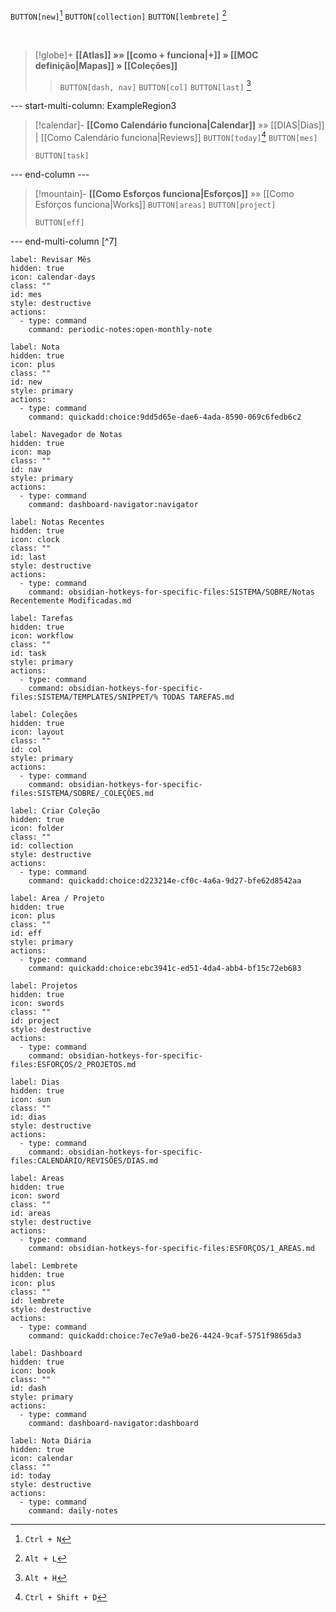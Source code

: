 


`BUTTON[new]`[^1]  `BUTTON[collection]`    `BUTTON[lembrete]`  [^2]



<br>

> [!globe]+ **[[Atlas]] »» [[como + funciona|+]] » [[MOC definição|Mapas]] » [[Coleções]]** 
>  >  `BUTTON[dash, nav]`   `BUTTON[col]`  `BUTTON[last]` [^3]

--- start-multi-column: ExampleRegion3

> [!calendar]- **[[Como Calendário funciona|Calendar]]**  »» [[DIAS|Dias]] | [[Como Calendário funciona|Reviews]] 
> `BUTTON[today]`[^4]  `BUTTON[mes]` 
>  
>  `BUTTON[task]`    

\--- end-column ---

> [!mountain]- **[[Como Esforços funciona|Esforços]]**  »» [[Como Esforços funciona|Works]] 
> `BUTTON[areas]`  `BUTTON[project]`  
> 
>  `BUTTON[eff]`

--- end-multi-column
[^7]


```meta-bind-button
label: Revisar Mês
hidden: true
icon: calendar-days
class: ""
id: mes
style: destructive
actions:
  - type: command
    command: periodic-notes:open-monthly-note
```

```meta-bind-button
label: Nota
hidden: true
icon: plus
class: ""
id: new
style: primary
actions:
  - type: command
    command: quickadd:choice:9dd5d65e-dae6-4ada-8590-069c6fedb6c2
```
```meta-bind-button
label: Navegador de Notas
hidden: true
icon: map
class: ""
id: nav
style: primary
actions:
  - type: command
    command: dashboard-navigator:navigator
```


```meta-bind-button
label: Notas Recentes
hidden: true
icon: clock
class: ""
id: last
style: destructive
actions:
  - type: command
    command: obsidian-hotkeys-for-specific-files:SISTEMA/SOBRE/Notas Recentemente Modificadas.md
```


```meta-bind-button
label: Tarefas
hidden: true
icon: workflow
class: ""
id: task
style: primary
actions:
  - type: command
    command: obsidian-hotkeys-for-specific-files:SISTEMA/TEMPLATES/SNIPPET/% TODAS TAREFAS.md
```


```meta-bind-button
label: Coleções 
hidden: true
icon: layout
class: ""
id: col
style: primary
actions:
  - type: command
    command: obsidian-hotkeys-for-specific-files:SISTEMA/SOBRE/_COLEÇÕES.md
```

```meta-bind-button
label: Criar Coleção
hidden: true
icon: folder
class: ""
id: collection
style: destructive
actions:
  - type: command
    command: quickadd:choice:d223214e-cf0c-4a6a-9d27-bfe62d8542aa
```

```meta-bind-button
label: Area / Projeto
hidden: true
icon: plus
class: ""
id: eff
style: primary
actions:
  - type: command
    command: quickadd:choice:ebc3941c-ed51-4da4-abb4-bf15c72eb683
```


```meta-bind-button
label: Projetos
hidden: true
icon: swords
class: ""
id: project
style: destructive
actions:
  - type: command
    command: obsidian-hotkeys-for-specific-files:ESFORÇOS/2_PROJETOS.md
```


```meta-bind-button
label: Dias
hidden: true
icon: sun
class: ""
id: dias
style: destructive
actions:
  - type: command
    command: obsidian-hotkeys-for-specific-files:CALENDÁRIO/REVISÕES/DIAS.md
```


```meta-bind-button
label: Areas
hidden: true
icon: sword
class: ""
id: areas
style: destructive
actions:
  - type: command
    command: obsidian-hotkeys-for-specific-files:ESFORÇOS/1_AREAS.md
```


```meta-bind-button
label: Lembrete
hidden: true
icon: plus
class: ""
id: lembrete
style: destructive
actions:
  - type: command
    command: quickadd:choice:7ec7e9a0-be26-4424-9caf-5751f9865da3
```

```meta-bind-button
label: Dashboard
hidden: true
icon: book 
class: ""
id: dash
style: primary
actions:
  - type: command
    command: dashboard-navigator:dashboard
```

```meta-bind-button
label: Nota Diária
hidden: true
icon: calendar
class: ""
id: today
style: destructive
actions:
  - type: command
    command: daily-notes
```

[^1]: `Ctrl + N`

[^2]: `Alt + L`

[^3]: `Alt + H`

[^4]: `Ctrl + Shift + D`
